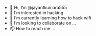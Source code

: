 - 👋 Hi, I’m @jayantkumara555
- 👀 I’m interested in hacking
- 🌱 I’m currently learning how to hack wifi
- 💞️ I’m looking to collaborate on ...
- 📫 How to reach me ...

<!---
jayantkumara555/jayantkumara555 is a ✨ special ✨ repository because its `README.md` (this file) appears on your GitHub profile.
You can click the Preview link to take a look at your changes.
--->
